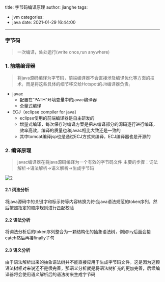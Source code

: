 title: 字节码编译原理
author: jianghe
tags:
  - jvm
categories:
  - java
date: 2021-01-29 16:44:00
---
### 字节码
> 一次编译，处处运行(write once,run anywhere)

### 1. 前端编译器
> 将java源码编译为字节码，前端编译器不会直接涉及编译优化等方面的技术，而是将这些具体的细节移交给Hotspot的Jit编译器负责。
- javac
	- 配置在“PATH”环境变量中的javac编译器
	- 全量式编译
- ECJ（eclipse compiler for java）
	- eclipse使用的前端编译器是自主研发的
	- 增量式编译，每次保存时编译方案是把未编译部分的源码逐行进行编译，效率高效，编译的质量也和javac相比大致还是一致的
	- 其中tomcat编译jsp也是通过ECJ方式来编译，ECJ编译器也是开源的
    
    
### 2. 编译原理
> javac编译器在将java源码编译为一个有效的字节码文件
> 主要的步骤：词法解析->语法解析->语义解析->生成字节码


![2](/images/pasted-10.png)

#### 2.1 词法分析
将java源码中的关键字和标示符等内容转换为符合java语法规范的token序列，然后按照指定的顺序规则进行匹配校验

#### 2.2 语法分析
将词法分析后的token序列整合为一颗结构化的抽象语法树，例如try后面会接catch然后再接finally子句

#### 2.3 语义分析
由于语法解析出来的抽象语法树并不能直接应用于生成字节码文件，这是因为这颗语法树相对来说还不是很完善，那语义分析就是将语法树扩充的更加完善，后续编译器将会使用语义解析后的语法树来生成字节码